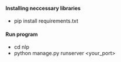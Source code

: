 #### Installing neccessary libraries
* pip install requirements.txt
#### Run program
* cd nlp
* python manage.py runserver <your_port>
